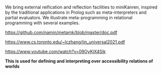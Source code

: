 We bring external reification and reflection facilities to miniKanren, inspired by the traditional applications in Prolog such as meta-interpreters and partial evaluators. We illustrate meta-programming in relational programming with several examples.

https://github.com/namin/metamk/blob/master/doc.pdf

https://www.cs.toronto.edu/~lczhang/jin_universal2021.pdf

https://www.youtube.com/watch?v=09OyKjX4Sik


**This is used for defining and interpreting over accessibility relations of worlds**